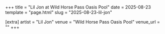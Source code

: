 +++
title = "Lil Jon at Wild Horse Pass Oasis Pool"
date = 2025-08-23
template = "page.html"
slug = "2025-08-23-lil-jon"

[extra]
artist = "Lil Jon"
venue = "Wild Horse Pass Oasis Pool"
venue_url = ""
+++
